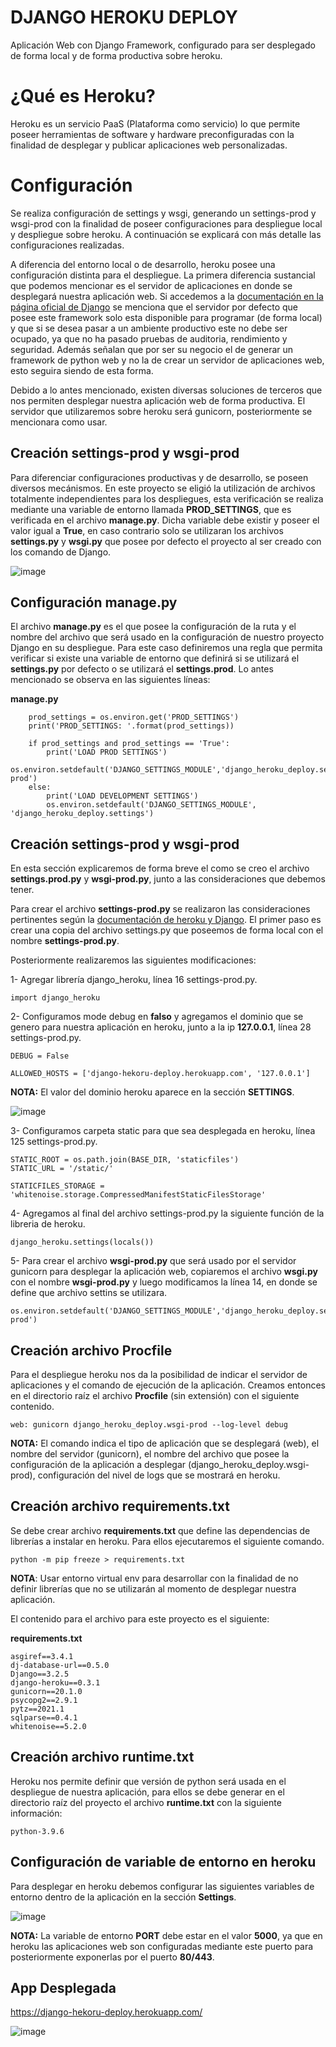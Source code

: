 # DJANGO HEROKU DEPLOY

Aplicación Web con Django Framework, configurado para ser desplegado de forma local y de forma productiva sobre heroku.

# ¿Qué es Heroku?

Heroku es un servicio PaaS (Plataforma como servicio) lo que permite poseer herramientas de software y hardware preconfiguradas
con la finalidad de desplegar y publicar aplicaciones web personalizadas.

# Configuración

Se realiza configuración de settings y wsgi, generando un settings-prod y wsgi-prod con la finalidad de poseer configuraciones para despliegue local y despliegue sobre heroku. A continuación se explicará con más detalle las configuraciones realizadas.

A diferencia del entorno local o de desarrollo, heroku posee una configuración distinta para el despliegue. La primera diferencia sustancial que podemos mencionar es el servidor de aplicaciones en donde se desplegará nuestra aplicación web. Si accedemos a la [documentación en la página oficial de Django](https://docs.djangoproject.com/en/dev/ref/django-admin/#runserver) se menciona que el servidor por defecto que posee este framework solo esta disponible para programar (de forma local) y que si se desea pasar a un ambiente productivo este no debe ser ocupado, ya que no ha pasado pruebas de auditoria, rendimiento y seguridad. Además señalan que por ser su negocio el de generar un framework de python web y no la de crear un servidor de aplicaciones web, esto seguira siendo de esta forma.

Debido a lo antes mencionado, existen diversas soluciones de terceros que nos permiten desplegar nuestra aplicación web de forma productiva. El servidor que utilizaremos sobre heroku será gunicorn, posteriormente se mencionara como usar.

## Creación settings-prod y wsgi-prod

Para diferenciar configuraciones productivas y de desarrollo, se poseen diversos mecánismos. En este proyecto se eligió la utilización de archivos totalmente independientes para los despliegues, esta verificación se realiza mediante una variable de entorno llamada **PROD_SETTINGS**, que es verificada en el archivo **manage.py**. Dicha variable debe existir y poseer el valor igual a **True**, en caso contrario solo se utilizaran los archivos **settings.py** y **wsgi.py** que posee por defecto el proyecto al ser creado con los comando de Django.

![image](django-deploy.png)

## Configuración manage.py

El archivo **manage.py** es el que posee la configuración de la ruta y el nombre del archivo que será usado en la configuración de nuestro proyecto Django en su despliegue. Para este caso definiremos una regla que permita verificar si existe una variable de entorno que definirá si se utilizará el **settings.py** por defecto o se utilizará el **settings.prod**. Lo antes mencionado se observa en las siguientes líneas:

**manage.py**
```
    prod_settings = os.environ.get('PROD_SETTINGS')
    print('PROD_SETTINGS: '.format(prod_settings))

    if prod_settings and prod_settings == 'True':
        print('LOAD PROD SETTINGS')
        os.environ.setdefault('DJANGO_SETTINGS_MODULE','django_heroku_deploy.settings-prod')
    else:
        print('LOAD DEVELOPMENT SETTINGS')
        os.environ.setdefault('DJANGO_SETTINGS_MODULE', 'django_heroku_deploy.settings')
```

## Creación settings-prod y wsgi-prod

En esta sección explicaremos de forma breve el como se creo el archivo **settings.prod.py** y **wsgi-prod.py**, junto a las consideraciones que debemos tener.

Para crear el archivo **settings-prod.py** se realizaron las consideraciones pertinentes según la [documentación de heroku y Django](https://devcenter.heroku.com/categories/working-with-django). El primer paso es crear una copia del archivo settings.py que poseemos de forma local con el nombre **settings-prod.py**.

Posteriormente realizaremos las siguientes modificaciones:

1- Agregar librería django_heroku, línea 16 settings-prod.py.

```
import django_heroku
```

2- Configuramos mode debug en **falso** y agregamos el dominio que se genero para nuestra aplicación en heroku, junto a la ip **127.0.0.1**, línea 28 settings-prod.py.

```
DEBUG = False

ALLOWED_HOSTS = ['django-hekoru-deploy.herokuapp.com', '127.0.0.1']
```

**NOTA:** El valor del dominio heroku aparece en la sección **SETTINGS**.

![image](django-domain-heroku.png)

3- Configuramos carpeta static para que sea desplegada en heroku, línea 125 settings-prod.py.

```
STATIC_ROOT = os.path.join(BASE_DIR, 'staticfiles')
STATIC_URL = '/static/'

STATICFILES_STORAGE = 'whitenoise.storage.CompressedManifestStaticFilesStorage'
```

4- Agregamos al final del archivo settings-prod.py la siguiente función de la libreria de heroku.

```
django_heroku.settings(locals())
```

5- Para crear el archivo **wsgi-prod.py** que será usado por el servidor gunicorn para desplegar la aplicación web, copiaremos el archivo **wsgi.py** con el nombre **wsgi-prod.py** y luego modificamos la línea 14, en donde se define que archivo settins se utilizara.

```
os.environ.setdefault('DJANGO_SETTINGS_MODULE','django_heroku_deploy.settings-prod')
```

## Creación archivo Procfile

Para el despliegue heroku nos da la posibilidad de indicar el servidor de aplicaciones y el comando de ejecución de la aplicación. Creamos entonces en el directorio raíz el archivo **Procfile** (sin extensión) con el siguiente contenido.

```
web: gunicorn django_heroku_deploy.wsgi-prod --log-level debug
```

**NOTA:** El comando indica el tipo de aplicación que se desplegará (web), el nombre del servidor (gunicorn), el nombre del archivo que posee la configuración de la aplicación a desplegar (django_heroku_deploy.wsgi-prod), configuración del nivel de logs que se mostrará en heroku.


## Creación archivo requirements.txt

Se debe crear archivo **requirements.txt** que define las dependencias de librerías a instalar en heroku. Para ellos ejecutaremos el siguiente comando.

```
python -m pip freeze > requirements.txt
```

**NOTA**: Usar entorno virtual env para desarrollar con la finalidad de no definir librerías que no se utilizarán al momento de desplegar nuestra aplicación.


El contenido para el archivo para este proyecto es el siguiente:

**requirements.txt**

```
asgiref==3.4.1
dj-database-url==0.5.0
Django==3.2.5
django-heroku==0.3.1
gunicorn==20.1.0
psycopg2==2.9.1
pytz==2021.1
sqlparse==0.4.1
whitenoise==5.2.0
```

## Creación archivo runtime.txt

Heroku nos permite definir que versión de python será usada en el despliegue de nuestra aplicación, para ellos se debe generar en el directorio raíz del proyecto el archivo **runtime.txt** con la siguiente información:

```
python-3.9.6
```
## Configuración de variable de entorno en heroku

Para desplegar en heroku debemos configurar las siguientes variables de entorno dentro de la aplicación en la sección **Settings**.

![image](django-env-heroku.png)

**NOTA:** La variable de entorno **PORT** debe estar en el valor **5000**, ya que en heroku las aplicaciones web son configuradas mediante este puerto para posteriormente exponerlas por el puerto **80/443**.

## App Desplegada

https://django-hekoru-deploy.herokuapp.com/

![image](django-heroku-deploy.png)